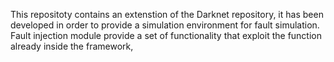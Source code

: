 This repositoty contains an extenstion of the Darknet repository, it has been developed in order to provide a simulation environment for fault simulation. Fault injection module provide a set of functionality that exploit the function already inside the framework, 
